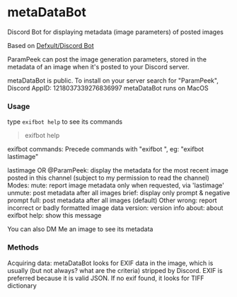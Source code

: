 # metaDataBot
Discord Bot for displaying metadata (image parameters) of posted images

Based on [Defxult/Discord Bot](https://github.com/Defxult/Discord.swift)

ParamPeek can post the image generation parameters, stored in the metadata of an image when it's posted to your Discord server.

metaDataBot is public. To install on your server search for "ParamPeek", Discord AppID: 1218037339276836997
metaDataBot runs on MacOS

### Usage

type `exifbot help` to see its commands

>exifbot help

exifbot commands:
Precede commands with "exifbot ", eg: "exifbot lastimage"

  lastimage OR @ParamPeek: display the metadata for the most recent image posted in this channel (subject to my permission to read the channel)
Modes:
  mute: report image metadata only when requested, via 'lastimage'
  unmute: post metadata after all images
  brief: display only prompt & negative prompt
  full: post metadata after all images (default)
Other
  wrong: report incorrect or badly formatted image data
  version: version info
  about: about exifbot
  help: show this message

You can also DM Me an image to see its metadata

### Methods

Acquiring data:
metaDataBot looks for EXIF data in the image, which is usually (but not always? what are the criteria) stripped by Discord. EXIF is preferred because it is valid JSON. If no exif found, it looks for TIFF dictionary


